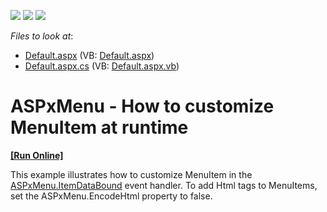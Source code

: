 <!-- default badges list -->
![](https://img.shields.io/endpoint?url=https://codecentral.devexpress.com/api/v1/VersionRange/128554901/13.1.4%2B)
[![](https://img.shields.io/badge/Open_in_DevExpress_Support_Center-FF7200?style=flat-square&logo=DevExpress&logoColor=white)](https://supportcenter.devexpress.com/ticket/details/E3623)
[![](https://img.shields.io/badge/📖_How_to_use_DevExpress_Examples-e9f6fc?style=flat-square)](https://docs.devexpress.com/GeneralInformation/403183)
<!-- default badges end -->
<!-- default file list -->
*Files to look at*:

* [Default.aspx](./CS/WebSite/Default.aspx) (VB: [Default.aspx](./VB/WebSite/Default.aspx))
* [Default.aspx.cs](./CS/WebSite/Default.aspx.cs) (VB: [Default.aspx.vb](./VB/WebSite/Default.aspx.vb))
<!-- default file list end -->
# ASPxMenu - How to customize MenuItem at runtime
<!-- run online -->
**[[Run Online]](https://codecentral.devexpress.com/e3623/)**
<!-- run online end -->


<p>This example illustrates how to customize MenuItem in the <a href="http://documentation.devexpress.com/#AspNet/DevExpressWebASPxMenuASPxMenuBase_ItemDataBoundtopic"><u>ASPxMenu.ItemDataBound</u></a> event handler. To add Html tags to MenuItems, set the ASPxMenu.EncodeHtml property to false.</p>

<br/>



